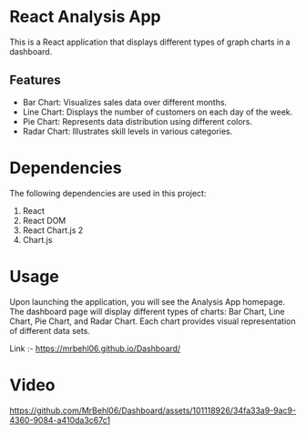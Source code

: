 # React Analysis App

This is a React application that displays different types of graph charts in a dashboard.

## Features

- Bar Chart: Visualizes sales data over different months.
- Line Chart: Displays the number of customers on each day of the week.
- Pie Chart: Represents data distribution using different colors.
- Radar Chart: Illustrates skill levels in various categories.

# Dependencies
The following dependencies are used in this project:

1) React
2) React DOM
3) React Chart.js 2
4) Chart.js


# Usage
Upon launching the application, you will see the Analysis App homepage.
The dashboard page will display different types of charts: Bar Chart, Line Chart, Pie Chart, and Radar Chart.
Each chart provides visual representation of different data sets.

Link :- https://mrbehl06.github.io/Dashboard/

# Video


https://github.com/MrBehl06/Dashboard/assets/101118926/34fa33a9-9ac9-4360-9084-a410da3c67c1





